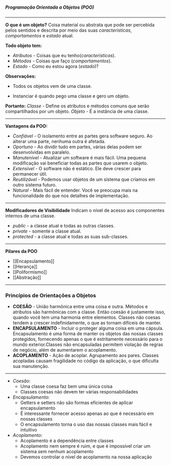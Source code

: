 
##### Programação Orientada a Objetos (POO)
***

**O que é um objeto?**
Coisa material ou abstrata que pode ser percebida pelos sentidos e descrita por meio das suas *características*, *comportamentos* e *estado* atual.

**Todo objeto tem:**
* *Atributos* - Coisas que eu tenho(*características*).
* *Métodos* - Coisas que faço (*comportamentos*).
* *Estado* - Como eu estou agora (*estado*)?

**Observações:** 
- Todos os objetos vem de uma classe. 
* Instanciar é quando pego uma classe e gero um objeto.

**Portanto:**
*Classe* -  Define os atributos e métodos comuns que serão compartilhados por um objeto.
*Objeto* -  É a instância de uma classe.

***

**Vantagens da POO:**
* *Confiável* - O isolamento entre as partes gera software seguro. Ao alterar uma parte, nenhuma outra é afetada.
* *Oportuno* - Ao dividir tudo em partes, várias delas podem ser desenvolvidas em paralelo.
* *Manutenível* - Atualizar um software é mais fácil. Uma pequena modificação vai beneficiar todas as partes que usarem o objeto.
* *Extensível* - O software não é estático. Ele deve crescer para permanecer útil.
* *Reutilizável* - Podemos usar objetos de um sistema que criamos em outro sistema futuro.
* *Natural* - Mais fácil de entender. Você se preocupa mais na funcionalidade do que nos detalhes de implementação.
  
***

**Modificadores de Visibilidade**
Indicam o nível de acesso aos componentes internos de uma classe.
* *public* - a classe atual e todas as outras classes.
* *private* - somente a classe atual.
* *protected* - a classe atual e todas as suas sub-classes.

***

**Pilares da POO**
* [[Encapsulamento]]
* [[Herança]] 
* [[Poliformismo]]
* [[Abstração]]

***
### Princípios de Orientações a Objetos

* **COESÃO** - União harmônica entre uma coisa e outra. Métodos e atributos são harmônicas com a classe. Então coesão é justamente isso, quando você tem uma harmonia entre elementos. Classes não coesas tendem a crescer indefinidamente, o que as tornam difíceis de manter.
* **ENCAPSULAMENTO** - Incluir o proteger alguma coisa em uma cápsula. Encapsulamento é uma forma de manter os objetos das nossas classes protegidos, fornecendo apenas o que é estritamente necessário para o mundo exterior.Classes não encapsuladas permitem violação de regras de negócio, além de aumentarem o acoplamento. 
* **ACOPLAMENTO** - Ação de acoplar. Agrupamento aos pares. Classes acopladas causam fragilidade no código da aplicação, o que dificulta sua manutenção.

***

-   *Coesão*:
    -   Uma classe coesa faz bem uma única coisa
    -   Classes coesas não devem ter várias responsabilidades
-   *Encapsulamento*:
    -   Getters e setters não são formas eficientes de aplicar encapsulamento
    -   É interessante fornecer acesso apenas ao que é necessário em nossas classes
    -   O encapsulamento torna o uso das nossas classes mais fácil e intuitivo
-   *Acoplamento*:
    -   Acoplamento é a dependência entre classes
    -   Acoplamento nem sempre é ruim, e que é impossível criar um sistema sem nenhum acoplamento
    -   Devemos controlar o nível de acoplamento na nossa aplicação



